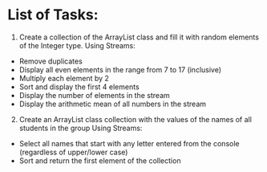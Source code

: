 # List of Tasks:
1) Create a collection of the ArrayList class and fill it with random elements of the Integer type.
Using Streams:
- Remove duplicates
- Display all even elements in the range from 7 to 17 (inclusive)
- Multiply each element by 2
- Sort and display the first 4 elements
- Display the number of elements in the stream
- Display the arithmetic mean of all numbers in the stream
2) Create an ArrayList class collection with the values ​​of the names of all students in the group
Using Streams:
- Select all names that start with any letter entered from the console (regardless of upper/lower case)
- Sort and return the first element of the collection
